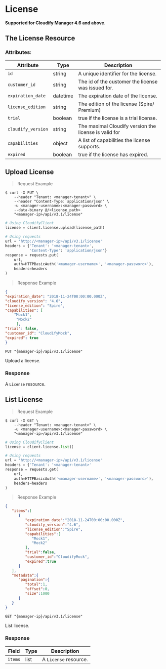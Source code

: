 # License
**Supported for Cloudify Manager 4.6 and above.**

## The License Resource

### Attributes:

Attribute | Type | Description
--------- | ------- | -------
`id` | string | A unique identifier for the license.
`customer_id` | string | The id of the customer the license was issued for.
`expiration_date` | datetime | The expiration date of the license.
`license_edition` | string | The edition of the license (Spire/ Premium)
`trial` | boolean | true if the license is a trial license.
`cloudify_version` | string | The maximal Cloudify version the license is valid for
`capabilities` | object | A list of capabilities the license supports.
`expired` | boolean | true if the license has expired.


## Upload License

> Request Example

```shell
$ curl -X PUT \
    --header "Tenant: <manager-tenant>" \
    --header "Content-Type: application/json" \
    -u <manager-username>:<manager-password> \
    --data-binary @/<license_path>
    "<manager-ip>/api/v3.1/license"
```

```python
# Using CloudifyClient
license = client.license.upload(license_path)

# Using requests
url = 'http://<manager-ip>/api/v3.1/license'
headers = {'Tenant': '<manager-tenant>',
           'Content-Type': 'application/json'}
response = requests.put(
    url,
    auth=HTTPBasicAuth('<manager-username>', '<manager-password>'),
    headers=headers
)
```

> Response Example

```json
{
"expiration_date": "2018-11-24T00:00:00.000Z",
"cloudify_version": "4.6",
"license_edition": "Spire",
"capabilities": [
    "Mock1",
     "Mock2"
     ],
"trial": false,
"customer_id": "CloudifyMock",
"expired": true
}
```

`PUT "{manager-ip}/api/v3.1/license"`

Upload a license.

### Response

A `License` resource.


## List License

> Request Example

```shell
$ curl -X GET \
    --header "Tenant: <manager-tenant>" \
    -u <manager-username>:<manager-password> \
    "<manager-ip>/api/v3.1/license"
```

```python
# Using CloudifyClient
license = client.license.list()

# Using requests
url = 'http://<manager-ip>/api/v3.1/license'
headers = {'Tenant': '<manager-tenant>'
response = requests.get(
    url,
    auth=HTTPBasicAuth('<manager-username>', '<manager-password>'),
    headers=headers
)
```

> Response Example

```json
{
   "items":[
      {
         "expiration_date":"2018-11-24T00:00:00.000Z",
         "cloudify_version":"4.6",
         "license_edition":"Spire",
         "capabilities":[
            "Mock1",
            "Mock2"
         ],
         "trial":false,
         "customer_id":"CloudifyMock",
         "expired":true
      }
   ],
   "metadata":{
      "pagination":{
         "total":1,
         "offset":0,
         "size":1000
      }
   }
}
```

`GET "{manager-ip}/api/v3.1/license"`

List license.

### Response

Field | Type | Description
--------- | ------- | -------
`items` | list | A `License` resource.